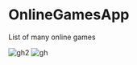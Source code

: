 # OnlineGamesApp
List of many online games

![gh2](https://github.com/salvator627/OnlineGamesApp/assets/57354073/96be7dea-0348-4cdd-8ec7-a6f66eec1fd6)
![gh](https://github.com/salvator627/OnlineGamesApp/assets/57354073/a7f90978-24be-4c0b-bddd-d6c42ba90b6a)



